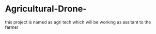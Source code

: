 # Agricultural-Drone-
this project is named as agri tech which will be working as assitant to the farmer
